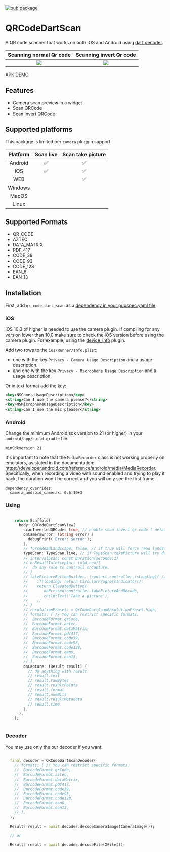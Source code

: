 [![pub package](https://img.shields.io/pub/v/qr_code_dart_scan.svg)](https://pub.dev/packages/qr_code_dart_scan)

# QRCodeDartScan

A QR code scanner that works on both iOS and Android using [dart decoder](https://github.com/shirne/zxing-dart).

Scanning normal Qr code             |  Scanning invert Qr code 
:-------------------------:|:-------------------------:
![](https://raw.githubusercontent.com/RafaelBarbosatec/qr_code_dart_scan/main/img/normal.jpg)  |  ![](https://raw.githubusercontent.com/RafaelBarbosatec/qr_code_dart_scan/main/img/inverted.jpg)

[APK DEMO](https://github.com/RafaelBarbosatec/qr_code_dart_scan/raw/main/apk/demo.apk)

## Features

- Camera scan preview in a widget
- Scan QRCode
- Scan invert QRCode

## Supported platforms

This package is limited per `camera` pluggin support.

Platform            |  Scan live   | Scan take picture
:-------------------------:|:-------------------------:|:-------------------------:
Android  |  :white_check_mark:  |  :white_check_mark: |
IOS  |  :white_check_mark:  |  :white_check_mark: |
WEB  |    |  :white_check_mark: |
Windows  |    |   |
MacOS  |    | |
Linux |    | |

## Supported Formats

- QR_CODE
- AZTEC
- DATA_MATRIX
- PDF_417
- CODE_39
- CODE_93
- CODE_128
- EAN_8
- EAN_13

## Installation

First, add `qr_code_dart_scan` as a [dependency in your pubspec.yaml file](https://flutter.dev/using-packages/).

### iOS

iOS 10.0 of higher is needed to use the camera plugin. If compiling for any version lower than 10.0 make sure to check the iOS version before using the camera plugin. For example, using the [device_info](https://pub.dev/packages/device_info) plugin.

Add two rows to the `ios/Runner/Info.plist`:

* one with the key `Privacy - Camera Usage Description` and a usage description.
* and one with the key `Privacy - Microphone Usage Description` and a usage description.

Or in text format add the key:

```xml
<key>NSCameraUsageDescription</key>
<string>Can I use the camera please?</string>
<key>NSMicrophoneUsageDescription</key>
<string>Can I use the mic please?</string>
```

### Android

Change the minimum Android sdk version to 21 (or higher) in your `android/app/build.gradle` file.

```
minSdkVersion 21
```

It's important to note that the `MediaRecorder` class is not working properly on emulators, as stated in the documentation: https://developer.android.com/reference/android/media/MediaRecorder. Specifically, when recording a video with sound enabled and trying to play it back, the duration won't be correct and you will only see the first frame.

```
dependency_overrides:
  camera_android_camerax: 0.6.10+3
```

### Using

```dart

    return Scaffold(
      body: QRCodeDartScanView(
        scanInvertedQRCode: true, // enable scan invert qr code ( default = false)
        onCameraError: (String error) {
          debugPrint('Error: $error');
        },
        // forceReadLandscape: false, // if true will force read landscape image (default = false)
        typeScan: TypeScan.live, // if TypeScan.takePicture will try decode when click to take a picture(default TypeScan.live)
        // intervalScan: const Duration(seconds:1)
        // onResultInterceptor: (old,new){
        //  do any rule to controll onCapture.
        // }
        // takePictureButtonBuilder: (context,controller,isLoading){ // if typeScan == TypeScan.takePicture you can customize the button.
        //    if(loading) return CircularProgressIndicator();
        //    return ElevatedButton(
        //       onPressed:controller.takePictureAndDecode,
        //       child:Text('Take a picture'),
        //    );
        // }
        // resolutionPreset: = QrCodeDartScanResolutionPreset.high,
        // formats: [ // You can restrict specific formats.
        //  BarcodeFormat.qrCode,
        //  BarcodeFormat.aztec,
        //  BarcodeFormat.dataMatrix,
        //  BarcodeFormat.pdf417,
        //  BarcodeFormat.code39,
        //  BarcodeFormat.code93,
        //  BarcodeFormat.code128,
        //  BarcodeFormat.ean8,
        //  BarcodeFormat.ean13,
        // ],
        onCapture: (Result result) {
          // do anything with result
          // result.text
          // result.rawBytes
          // result.resultPoints
          // result.format
          // result.numBits
          // result.resultMetadata
          // result.time
        },
      ),
    );
    
```

### Decoder

You may use only the our decoder if you want:

``` dart

  final decoder = QRCodeDartScanDecoder(
    // formats: [ // You can restrict specific formats.
    //  BarcodeFormat.qrCode,
    //  BarcodeFormat.aztec,
    //  BarcodeFormat.dataMatrix,
    //  BarcodeFormat.pdf417,
    //  BarcodeFormat.code39,
    //  BarcodeFormat.code93,
    //  BarcodeFormat.code128,
    //  BarcodeFormat.ean8,
    //  BarcodeFormat.ean13,
    // ],
  );

  Result? result = await decoder.decodeCameraImage(CameraImage());

  // or

  Result? result = await decoder.decodeFile(XFile());

```
